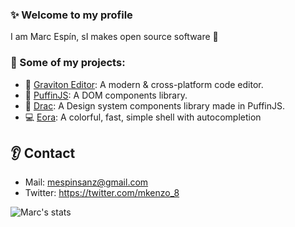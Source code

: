 ### ✨ Welcome to my profile 

I am Marc Espín, sI makes open source software 🤠

### 💼 Some of my projects:

* 🚀 [Graviton Editor](https://github.com/Graviton-Code-Editor/Graviton-App): A modern & cross-platform code editor.
* 🐧 [PuffinJS](https://github.com/PuffinJS/puffin): A DOM components library.
* 💅 [Drac](https://github.com/Graviton-Code-Editor/drac): A Design system components library made in PuffinJS.
* 💻 [Eora](https://github.com/marc2332/eora): A colorful, fast, simple shell with autocompletion

## 👂 Contact

* Mail: mespinsanz@gmail.com
* Twitter: https://twitter.com/mkenzo_8


![Marc's stats](https://github-readme-stats.vercel.app/api?username=marc2332&show_icons=true)